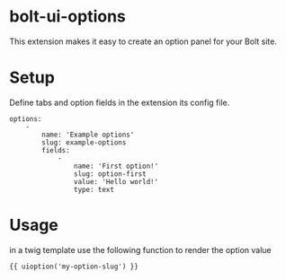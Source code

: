 bolt-ui-options
======================
This extension makes it easy to create an option panel for your Bolt site.

Setup
======================
Define tabs and option fields in the extension its config file.

```
options:
    -
        name: 'Example options'
        slug: example-options
        fields:
            -
                name: 'First option!'
                slug: option-first
                value: 'Hello world!'
                type: text
```


Usage
======================
in a twig template use the following function to render the option value

```
{{ uioption('my-option-slug') }}
```
